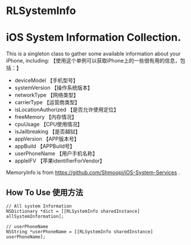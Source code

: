 # RLSystemInfo
# iOS System Information Collection. 

This is a singleton class to gather some available information about your iPhone, including: 【使用这个单例可以获取iPhone上的一些很有用的信息，包括：】
- deviceModel 【手机型号】
- systemVersion 【操作系统版本】
- networkType 【网络类型】
- carrierType 【运营商类型】
- isLocationAuthorized 【是否允许使用定位】
- freeMemory 【内存情况】
- cpuUsage 【CPU使用情况】
- isJailbreaking 【是否越狱】
- appVersion 【APP版本号】
- appBuild 【APPBuild号】
- userPhoneName 【用户手机名称】
- appleIFV 【苹果identifierForVendor】


MemoryInfo is from https://github.com/Shmoopi/iOS-System-Services . 

## How To Use  使用方法
```objc
// All system Information
NSDictionary *dict = [[RLSystemInfo sharedInstance] allSystemInformation];

// userPhoneName
NSString *userPhoneName = [[RLSystemInfo sharedInstance] userPhoneName];
